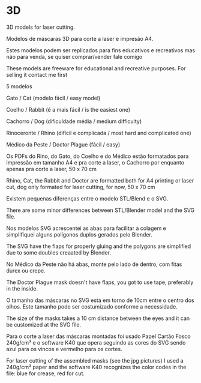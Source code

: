 # 3D
3D models for laser cutting.

Modelos de máscaras 3D para corte a laser e impresão A4.

Estes modelos podem ser replicados para fins educativos e recreativos mas não para venda, se quiser comprar/vender fale comigo

These models are freeware for educational and recreative purposes. For selling it contact me first

5 modelos

Gato / Cat  (modelo fácil / easy model)

Coelho / Rabbit  (é a mais fácil / is the easiest one)

Cachorro  / Dog (dificuldade média / medium difficulty)

Rinoceronte / Rhino (difícil e complicada / most hard and complicated one)

Médico da Peste / Doctor Plague (fácil / easy)

Os PDFs do Rino, do Gato, do Coelho e do Médico estão formatados para impressão em tamanho A4 e pra corte a laser, o Cachorro por enquanto apenas pra corte a laser, 50 x 70 cm

Rhino, Cat, the Rabbit and Doctor are formatted both for A4 printing or laser cut, dog only formated for laser cutting, for now, 50 x 70 cm

Existem pequenas diferenças entre o modelo STL/Blend e o SVG.

There are some minor differences between STL/Blender model and the SVG file.

Nos modelos SVG acrescentei as abas para facilitar a colagem e simplifiquei alguns polígonos duplos gerados pelo Blender.

The SVG have the flaps for properly gluing and the polygons are simplified due to some doubles creaated by Blender.

No Médico da Peste não há abas, monte pelo lado de dentro, com fitas durex ou crepe.

The Doctor Plague mask doesn't have flaps, you got to use tape, preferably in the inside.

O tamanho das máscaras no SVG está em torno de 10cm entre o centro dos olhos. Este tamanho pode ser costumizado conforme a necessidade.

The size of the masks takes a 10 cm distance between the eyes and it can be customized at the SVG file.

Para o corte a laser das máscaras montadas foi usado Papel Cartão Fosco 240g/cm³ e o software K40 que opera seguindo as cores do SVG sendo azul para os vincos e vermelho para os cortes.

For laser cutting of the assembled masks (see the jpg pictures) I used a 240g/cm³ paper and the software K40 recognizes the color codes in the file: blue for crease, red for cut.
